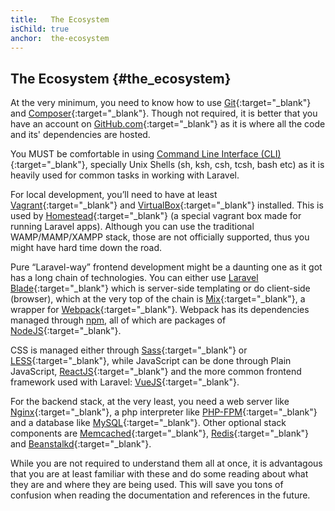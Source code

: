 ```yaml
---
title:   The Ecosystem
isChild: true
anchor:  the-ecosystem
---
```


## The Ecosystem {#the_ecosystem}

At the very minimum, you need to know how to use [Git](https://git-scm.com/){:target="_blank"} and [Composer](https://getcomposer.org/){:target="_blank"}. Though not required, it is better that you have an account on [GitHub.com](https://github.com/){:target="_blank"} as it is where all the code and its' dependencies are hosted.

You MUST be comfortable in using [Command Line Interface (CLI)](https://en.wikipedia.org/wiki/Command-line_interface){:target="_blank"}, specially Unix Shells (sh, ksh, csh, tcsh, bash etc) as it is heavily used for common tasks in working with Laravel.

For local development, you’ll need to have at least [Vagrant](https://www.vagrantup.com/){:target="_blank"} and [VirtualBox](https://www.virtualbox.org/){:target="_blank"} installed. This is used by [Homestead](https://laravel.com/docs/5.8/homestead){:target="_blank"} (a special vagrant box made for running Laravel apps). Although you can use the traditional WAMP/MAMP/XAMPP stack, those are not officially supported, thus you might have hard time down the road.

Pure “Laravel-way” frontend development might be a daunting one as it got has a long chain of technologies. You can either use [Laravel Blade](https://laravel.com/docs/5.8/blade){:target="_blank"} which is server-side templating or do client-side (browser), which at the very top of the chain is [Mix](https://laravel.com/docs/5.8/mix){:target="_blank"}, a wrapper for [Webpack](https://webpack.js.org/){:target="_blank"}. Webpack has its dependencies managed through [npm](https://www.npmjs.com/), all of which are packages of [NodeJS](https://nodejs.org/en/){:target="_blank"}.

CSS is managed either through [Sass](http://sass-lang.com/){:target="_blank"} or [LESS](http://lesscss.org/){:target="_blank"}, while JavaScript can be done through Plain JavaScript, [ReactJS](https://reactjs.org/){:target="_blank"} and the more common frontend framework used with Laravel: [VueJS](https://vuejs.org/){:target="_blank"}.

For the backend stack, at the very least, you need a web server like [Nginx](http://nginx.org/){:target="_blank"}, a php interpreter like [PHP-FPM](http://php-fpm.org/){:target="_blank"} and a database like [MySQL](https://www.mysql.com/){:target="_blank"}. Other optional stack components are [Memcached](http://memcached.org/){:target="_blank"}, [Redis](http://redis.io/){:target="_blank"} and [Beanstalkd](http://kr.github.io/beanstalkd/){:target="_blank"}.

While you are not required to understand them all at once, it is advantagous that you are at least familiar with these and do some reading about what they are and where they are being used. This will save you tons of confusion when reading the documentation and references in the future.